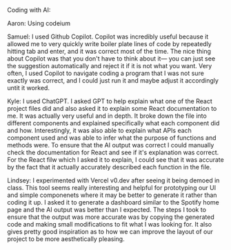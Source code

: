 Coding with AI:

Aaron: Using codeium

Samuel: I used Github Copilot. Copilot was incredibly useful because it allowed me to very quickly write boiler plate lines of code by repeatedly hitting tab and enter, and it was correct most of the time. The nice thing about Copilot was that you don't have to think about it— you can just see the suggestion automatically and reject it if it is not what you want. Very often, I used Copilot to navigate coding a program that I was not sure exactly was correct, and I could just run it and maybe adjust it accordingly untit it worked.

Kyle: I used ChatGPT. I asked GPT to help explain what one of the React project files did and also asked it to explain some React documentation to me. It was actually very useful and in depth. It broke down the file into different components and explained specifically what each component did and how. Interestingly, it was also able to explain what APIs each component used and was able to infer what the purpose of functions and methods were. To ensure that the AI output was correct I could manually check the documentation for React and see if it's explanation was correct. For the React filw which I asked it to explain, I could see that it was accurate by the fact that it actually accurately described each function in the file. 

Lindsey: I experimented with Vercel v0.dev after seeing it being demoed in class. This tool seems really interesting and helpful for prototyping our UI and simple componenets where it may be better to generate it rather than coding it up. I asked it to generate a dashboard similar to the Spotify home page and the AI output was better than I expected. The steps I took to ensure that the output was more accurate was by copying the generated code and making small modifications to fit what I was looking for. It also gives pretty good inspiration as to how we can improve the layout of our project to be more aesthetically pleasing.